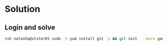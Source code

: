 # Solution

## Login and solve

```bash
ssh natasha@ststor01 sudo -S yum install git -y && git init  --bare games.git
```
